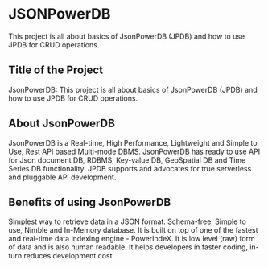 # JSONPowerDB
This project is all about basics of JsonPowerDB (JPDB) and how to use JPDB for CRUD operations.

<h2>Title of the Project</h2>
<p>JsonPowerDB: This project is all about basics of JsonPowerDB (JPDB) and how to use JPDB for CRUD operations.</p>

<h2>About JsonPowerDB</h2>
JsonPowerDB is a Real-time, High Performance, Lightweight and Simple to Use, Rest API based Multi-mode DBMS. JsonPowerDB has ready to use API for Json document DB, RDBMS, Key-value DB, GeoSpatial DB and Time Series DB functionality. JPDB supports and advocates for true serverless and pluggable API development.

<h2>Benefits of using JsonPowerDB</h2>
Simplest way to retrieve data in a JSON format.
Schema-free, Simple to use, Nimble and In-Memory database.
It is built on top of one of the fastest and real-time data indexing engine - PowerIndeX.
It is low level (raw) form of data and is also human readable.
It helps developers in faster coding, in-turn reduces development cost.

